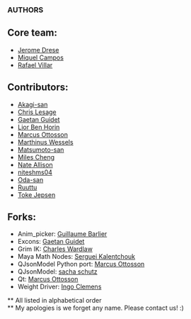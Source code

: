 ### AUTHORS


## Core team:  
- [Jerome Drese](https://github.com/jdrese)
- [Miquel Campos](https://github.com/miquelcampos)
- [Rafael Villar](https://github.com/RafaelVillar)


## Contributors:  
- [Akagi-san](https://github.com/akiwoRM/)
- [Chris Lesage](https://github.com/chris-lesage)
- [Gaetan Guidet](https://github.com/gatgui/)
- [Lior Ben Horin](https://github.com/liorbenhorin/)
- [Marcus Ottosson](https://github.com/mottosso)
- [Marthinus Wessels](https://github.com/Lohult)
- [Matsumoto-san](https://github.com/yamahigashi)
- [Miles Cheng](https://github.com/milesckt/)
- [Nate Allison](https://github.com/juggernate)
- [niteshms04](https://github.com/niteshms04)
- [Oda-san](https://github.com/Gotetz/)
- [Ruuttu](https://github.com/Ruuttu/)
- [Toke Jepsen](https://github.com/tokejepsen/)

## Forks:  
- Anim_picker: [Guillaume Barlier](https://github.com/gbarlier/anim_picker)
- Excons: [Gaetan Guidet](https://github.com/gatgui/excons)
- Grim IK: [Charles Wardlaw](https://github.com/kattkieru/grim_IK)
- Maya Math Nodes: [Serguei Kalentchouk](https://github.com/serguei-k/maya-math-nodes)
- QJsonModel Python port: [Marcus Ottosson](https://github.com/mottosso)
- QJsonModel: [sacha schutz](https://github.com/dridk)
- Qt: [Marcus Ottosson](https://github.com/mottosso)
- Weight Driver: [Ingo Clemens](https://github.com/IngoClemens)

** All listed in alphabetical order  
** My apologies is we forget any name. Please contact us! :)  


